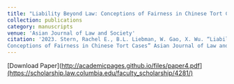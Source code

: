 ```yaml
---
title: "Liability Beyond Law: Conceptions of Fairness in Chinese Tort Cases"
collection: publications
category: manuscripts
venue: 'Asian Journal of Law and Society'
citation: '2023. Stern, Rachel E., B.L. Liebman, W. Gao, X. Wu. “Liability Beyond Law:
Conceptions of Fairness in Chinese Tort Cases” Asian Journal of Law and Society.'
---
```

[Download Paper](http://academicpages.github.io/files/paper4.pdf](https://scholarship.law.columbia.edu/faculty_scholarship/4281/)

